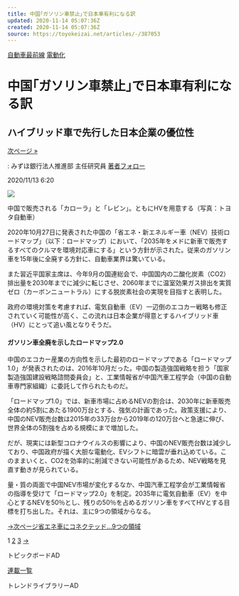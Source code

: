 ```yaml
---
title: 中国｢ガソリン車禁止｣で日本車有利になる訳
updated: 2020-11-14 05:07:36Z
created: 2020-11-14 05:07:36Z
source: https://toyokeizai.net/articles/-/387053
---
```


[自動車最前線](https://toyokeizai.net/list/genre/jidoshasaizensen)
[電動化](https://toyokeizai.net/category/car-motorized)

# 中国｢ガソリン車禁止｣で日本車有利になる訳

## ハイブリッド車で先行した日本企業の優位性

 [次ページ »](https://toyokeizai.net/articles/-/387053?page=2)

  : みずほ銀行法人推進部 主任研究員    [著者フォロー](https://id.toyokeizai.net/fm/?author_id=3528&author_name=%E6%B9%AF+%E9%80%B2&referer=%2Farticles%2F-%2F387053)

2020/11/13 6:20

![](https://tk.ismcdn.jp/mwimgs/a/0/1140/img_a04ad58b20862cf2d28e668c6cbec9bf217640.jpg)

中国で販売される「カローラ」と「レビン」。ともにHVを用意する（写真：トヨタ自動車）

2020年10月27日に発表された中国の「省エネ・新エネルギー車（NEV）技術ロードマップ」（以下：ロードマップ）において、「2035年をメドに新車で販売するすべてのクルマを環境対応車にする」という方針が示された。従来のガソリン車を15年後に全廃する方針に、自動車業界は驚いている。

また習近平国家主席は、今年9月の国連総会で、中国国内の二酸化炭素（CO2）排出量を2030年までに減少に転じさせ、2060年までに温室効果ガス排出を実質ゼロ（カーボンニュートラル）にする脱炭素社会の実現を目指すと表明した。

政府の環境対策を考慮すれば、電気自動車（EV）一辺倒のエコカー戦略も修正されていく可能性が高く、この流れは日本企業が得意とするハイブリッド車（HV）にとって追い風となりそうだ。

#### ガソリン車全廃を示したロードマップ2.0

中国のエコカー産業の方向性を示した最初のロードマップである「ロードマップ1.0」が発表されたのは、2016年10月だった。中国の製造強国戦略を担う「国家製造強国建設戦略諮問委員会」と、工業情報省が中国汽車工程学会（中国の自動車専門家組織）に委託して作られたものだ。

「ロードマップ1.0」では、新車市場に占めるNEVの割合は、2030年に新車販売全体の約5割にあたる1900万台とする、強気の計画であった。政策支援により、中国のNEV販売台数は2015年の33万台から2019年の120万台へと急速に伸び、世界全体の5割強を占める規模にまで増加した。

だが、現実には新型コロナウイルスの影響により、中国のNEV販売台数は減少しており、中国政府が描く大胆な電動化、EVシフトに暗雲が垂れ込めている。このままいくと、CO2を効率的に削減できない可能性があるため、NEV戦略を見直す動きが見られている。

量・質の両面で中国NEV市場が変化するなか、中国汽車工程学会が工業情報省の指導を受けて「ロードマップ2.0」を制定。2035年に電気自動車（EV）を中心とするNEVを50％とし、残りの50％を占めるガソリン車をすべてHVとする目標を打ち出した。それは、主に9つの領域からなる。

[→次ページ省エネ車にコネクテッド…9つの領域](https://toyokeizai.net/articles/-/387053?page=2)

 1  [2](https://toyokeizai.net/articles/-/387053?page=2)  [3](https://toyokeizai.net/articles/-/387053?page=3)  [→](https://toyokeizai.net/articles/-/387053?page=2)

トピックボードAD

[連載一覧](https://toyokeizai.net/list/columns)

トレンドライブラリーAD